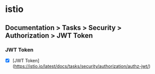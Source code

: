 # istio
## Documentation > Tasks > Security > Authorization > JWT Token
### JWT Token

- [X] [JWT Token] (https://istio.io/latest/docs/tasks/security/authorization/authz-jwt/)